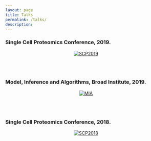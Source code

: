```yaml
---
layout: page
title: Talks
permalink: /talks/
description:
---
```


### Single Cell Proteomics Conference, 2019.

<center>
 <a href="http://www.youtube.com/watch?v=mz6Yq2XSu-8">
    <img src="http://img.youtube.com/vi/mz6Yq2XSu-8/0.jpg" alt="SCP2019">
  </a> 
</center>

<br/><br/>

### Model, Inference and Algorithms, Broad Institute, 2019.

<center>
 <a href="http://www.youtube.com/watch?v=P0-_gDUNikc">
    <img src="http://img.youtube.com/vi/P0-_gDUNikc/0.jpg" alt="MIA">
  </a> 
</center>

<br/><br/>

### Single Cell Proteomics Conference, 2018.

<center>
 <a href="http://www.youtube.com/watch?v=w48VxHymqo0">
    <img src="http://img.youtube.com/vi/w48VxHymqo0/0.jpg" alt="SCP2018">
  </a> 
</center>

<br/><br/>



